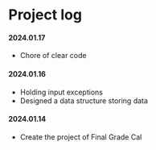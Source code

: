# Project log

#### 2024.01.17
- Chore of clear code

#### 2024.01.16
- Holding input exceptions
- Designed a data structure storing data

#### 2024.01.14
- Create the project of Final Grade Cal